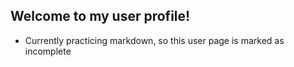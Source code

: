## Welcome to my user profile!

- Currently practicing markdown, so this user page is marked as incomplete
